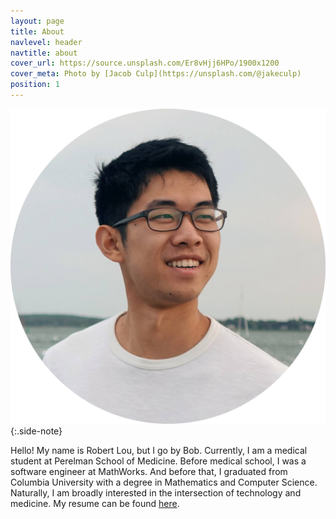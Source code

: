 ```yaml
---
layout: page
title: About
navlevel: header
navtitle: about
cover_url: https://source.unsplash.com/Er8vHjj6HPo/1900x1200
cover_meta: Photo by [Jacob Culp](https://unsplash.com/@jakeculp)
position: 1
---
```


![profile](/assets/img/profile.png)
{:.side-note}

Hello! My name is Robert Lou, but I go by Bob. Currently, I am a medical student at Perelman School of Medicine. Before medical school, I was a software engineer at MathWorks. And before that, I graduated from Columbia University with a degree in Mathematics and Computer Science. Naturally, I am broadly interested in the intersection of technology and medicine. My resume can be found [here](/assets/docs/resume.pdf).